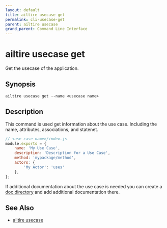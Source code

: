 ```yaml
---
layout: default
title: ailtire usecase get
permalink: cli-usecase-get
parent: ailtire usecase
grand_parent: Command Line Interface
---
```


# ailtire usecase get

Get the usecase of the application.

## Synopsis

```shell
ailtire usecase get --name <usecase name> 
```

## Description

This command is used get information about the use case. Including the name, attributes, associations, and statenet.

```javascript
// <use case name>/index.js
module.exports = {
    name: 'My Use Case',
    description: 'Description for a Use Case',
    method: 'mypackage/method',
    actors: {
        'My Actor': 'uses'
    },
};
```

If additional documentation about the use case is needed you can create a [doc directory](documentation) and add additional
documentation there.

## See Also

* [ailtire usecase](cli-model)

